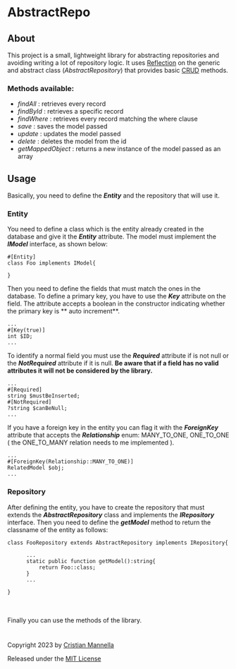 
# AbstractRepo


## About

This  project is a small, lightweight  library for abstracting repositories  and avoiding writing a lot of repository logic. It uses [Reflection](https://www.php.net/manual/en/book.reflection.php) on the generic and abstract class (*AbstractRepository*) that provides basic [CRUD](https://en.wikipedia.org/wiki/Create,_read,_update_and_delete) methods.

### Methods available:
- *findAll* :   retrieves every record
- *findById* : retrieves a specific record
- *findWhere* : retrieves every record matching the where clause
- *save* : saves the model passed
- *update* : updates the model passed
- *delete* : deletes the model from the id
- *getMappedObject* : returns a new instance of the model passed as an array


## Usage

Basically, you need to define the ***Entity*** and the repository that will use it.

### Entity
You  need to define a class  which is the entity already created in the database and give it the ***Entity*** attribute. The model must implement the ***IModel*** interface, as shown below:
```
#[Entity]
class Foo implements IModel{

}
```
Then you need to define the fields that must match the ones in the database.
To define a primary key, you have to use the ***Key*** attribute on the field. The attribute accepts a boolean in the constructor indicating whether the primary key is ** auto increment**.
```
...
#[Key(true)]
int $ID;
...
```
To identify a normal field you must use the ***Required*** attribute if is not null or the ***NotRequired*** attribute if it is null. 
**Be aware that if a field has no valid attributes it will not be considered by the library.**
```
...
#[Required]
string $mustBeInserted;
#[NotRequired]
?string $canBeNull;
...
```
If you have a foreign key in the entity you can flag it with the ***ForeignKey*** attribute that accepts the ***Relationship*** enum: MANY_TO_ONE, ONE_TO_ONE ( the ONE_TO_MANY relation needs to me implemented ).
```
...
#[ForeignKey(Relationship::MANY_TO_ONE)]
RelatedModel $obj;
...
```

### Repository
After defining the entity, you have to create the repository that must extends the ***AbstractRepository*** class and implements the ***IRepository*** interface.
Then you need to define the ***getModel*** method to return the classname of the entity as follows:
```
class FooRepository extends AbstractRepository implements IRepository{
      
      ...
      static public function getModel():string{
	      return Foo::class;
      }
	  ...
	  
}
```
\
\
Finally you can use the methods of the library.
#

Copyright 2023 by [Cristian Mannella](http://www.cristianmannella.it)

Released under the [MIT License](LICENSE)
